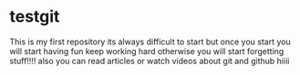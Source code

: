 # testgit
This is my first repository
its always difficult to start
but once you start you will start having fun
keep working hard otherwise you will start forgetting stuff!!!!
also you can read articles or watch videos about git and github
hiiii
